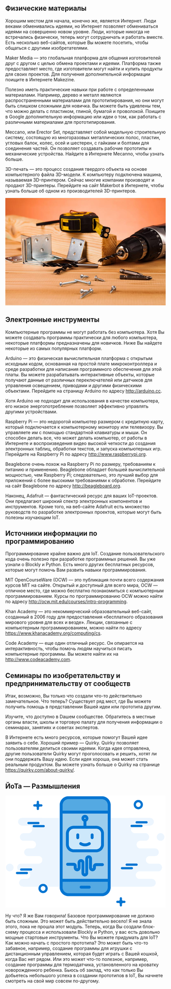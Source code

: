 <!-- 2.5.1 --> 
## Физические материалы

Хорошим местом для начала, конечно же, является Интернет. Люди веками обменивались идеями, но Интернет позволяет обмениваться идеями на совершенно новом уровне. Люди, которые никогда не встречались физически, теперь могут сотрудничать и работать вместе. Есть несколько веб-сайтов, которые Вы можете посетить, чтобы общаться с другими изобретателями.

Maker Media — это глобальная платформа для общения изготовителей друг с другом с целью обмена проектами и идеями. Платформа также предоставляет место, где изготовители могут найти и купить продукты для своих проектов. Для получения дополнительной информации поищите в Интернете Makezine.

Полезно иметь практические навыки при работе с определенными материалами. Например, дерево и металл являются распространенными материалами для прототипирования, но они могут быть слишком сложными для новичка. Вы можете быть удивлены тем, что можно делать с пластиком, глиной, бумагой и проволокой. Поищите в Google дополнительную информацию или идеи о том, как работать с различными материалами для прототипирования.

Meccano, или Erector Set, представляет собой модельную строительную систему, состоящую из многоразовых металлических полос, пластин, угловых балок, колес, осей и шестерен, с гайками и болтами для соединения частей. Он позволяет создавать рабочие прототипы и механические устройства. Найдите в Интернете Mecanno, чтобы узнать больше.

3D-печать — это процесс создания твердого объекта на основе компьютерного файла 3D-модели. К компьютеру подключена машина, называемая 3D-принтером. Сейчас многие компании производят и продают 3D-принтеры. Перейдите на сайт Makerbot в Интернете, чтобы узнать больше об одном из производителей 3D-принтеров.

![](./assets/2.5.1.jpg)

<!-- 2.5.2 --> 
## Электронные инструменты

Компьютерные программы не могут работать без компьютера. Хотя Вы можете создавать программы практически для любого компьютера, некоторые платформы предназначены для новичков. Ниже Вы найдете некоторые из самых популярных платформ.


Arduino — это физическая вычислительная платформа с открытым исходным кодом, основанная на простой плате микроконтроллера и среде разработки для написания программного обеспечения для этой платы. Вы можете разрабатывать интерактивные объекты, которые получают данные от различных переключателей или датчиков для управления освещением, приводами и другими физическими объектами. Перейдите на страницу Arduino по адресу http://arduino.cc.

Хотя Arduino не подходит для использования в качестве компьютера, его низкое энергопотребление позволяет эффективно управлять другими устройствами.

Raspberry Pi — это недорогой компьютер размером с кредитную карту, который подключается к компьютерному монитору или телевизору. Вы управляете им с помощью стандартной клавиатуры и мыши. Он способен делать все, что может делать компьютер, от работы в Интернете и воспроизведения видео высокой четкости до создания электронных таблиц, обработки текстов, и запуска компьютерных игр. Перейдите на Raspberry Pi по адресу http://www.raspberrypi.org.

Beaglebone очень похож на Raspberry Pi по размеру, требованиям к питанию и применению. Beaglebone обладает большей вычислительной мощностью, чем Raspberry Pi; следовательно, это лучший выбор для приложений с более высокими требованиями к обработке. Перейдите на сайт Beaglebone по адресу http://beagleboard.org.

Наконец, Adafruit — фантастический ресурс для ваших IoT-проектов. Они предлагают широкий спектр электронных компонентов и инструментов. Кроме того, на веб-сайте Adafruit есть множество руководств по разработке электронных проектов, которые могут быть полезны изучающим IoT.

<!-- 2.5.3 --> 
## Источники информации по программированию

Программирование крайне важно для IoT. Создание пользовательского кода очень полезно при разработке программных решений. Вы уже узнали о Blockly и Python. Есть много других бесплатных ресурсов, которые могут помочь Вам развить навыки программирования.

MIT OpenCourseWare (OCW) — это публикация почти всего содержания курсов MIT на сайте. Открытый и доступный для всего мира, OCW — отличное место, где можно бесплатно познакомиться с компьютерным программированием. Курсы по программированию OCW можно найти по адресу http://ocw.mit.edu/courses/intro-programming.

Khan Academy — это некоммерческий образовательный веб-сайт, созданный в 2006 году для предоставления «бесплатного образования мирового уровня для всех и везде». Лекции, связанные с компьютерным программированием, можно найти по адресу https://www.khanacademy.org/computing/cs.

Code Academy — еще один отличный ресурс. Он опирается на интерактивность, чтобы помочь людям научиться писать компьютерные программы. Вы можете найти их на http://www.codeacademy.com.

<!-- 2.5.4 --> 
## Семинары по изобретательству и предпринимательству от сообществ 

Итак, возможно, Вы только что создали что-то действительно замечательное. Что теперь? Существует ряд мест, где Вы можете получить помощь в представлении Вашей идеи или прототипа другим.

Изучите, что доступно в Dашем сообществе. Обратитесь в местные органы власти, школы и торговую палату для получения информации о семинарах, занятиях и советах экспертов.

В Интернете есть много ресурсов, которые помогут Вашей идее заявить о себе. Хороший пример — Quirky. Quirky позволяет пользователям делиться своими идеями. Когда идея отправлена, другие пользователи Quirky могут проголосовать и решить, хотят ли они поддержать Вашу идею. Если идея хороша, она может стать реальным продуктом. Вы можете узнать больше о Quirky на странице https://quirky.com/about-quirky/.

<!-- 2.5.5 --> 
## ЙоТа — Размышления

![](./assets/2.5.5.png)

Ну что? Я же Вам говорила! Базовое программирование не должно быть сложным. Это может быть действительно весело! Я не знала этого, пока не прошла этот модуль. Теперь, когда Вы создали блок-схему процесса и использовали Blockly и Python, у вас есть довольно мощные стартовые инструменты. Что Вы можете придумать для IoT? Как можно начать с простого прототипа? Это может быть что-то забавное, например, создание программы для игрушки с дистанционным управлением, которая будет играть с Вашей кошкой, когда Вас нет рядом. Или это может что-то полезное, например, создание программы для термодатчика, установленного на кроватку новорожденного ребенка. Бьюсь об заклад, что как только Вы добьетесь небольшого успеха в создании прототипов в IoT, Вы начнете смотреть на свой мир совсем по-другому.
